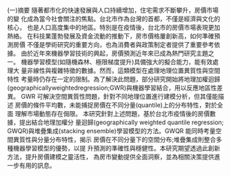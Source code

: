 (一)摘要
隨著都市化的快速發展與人口持續增加，住宅需求不斷攀升，房價市場的變 化成為當今社會關注的焦點。台北市作為台灣的首都，不僅是經濟與文化的核心， 也是人口高度集中的地區。特別是在疫情後，台北市的房價市場表現更加熱絡。 在科技業蓬勃發展及資金流動的推動下，房市價格屢創新高，如何準確預測房價 不僅是學術研究的重要方向，也為消費者與政策制定者提供了重要參考依據。
由於近年來機器學習技術的興起，房價預測近年來已成為熱門研究主題之一。 機器學習模型(如隨機森林、極限梯度提升)具備強大的擬合能力，能有效處理大 量非線性與複雜特徵的數據。然而，這類模型在處理地理位置異質性與空間特性 考量時仍存在一定的限制。為了解決此問題，部分研究開始將地理加權迴歸 (geographicallyweightedregression;GWR)與機器學習結合，用以反應地區性差異。 GWR 可解決空間異質性問題，針對不同地理位置進行建模分析，但其僅能描述 房價的條件平均數，未能捕捉房價在不同分量(quantile)上的分布特性，對於全面 理解市場動態存在侷限。
本研究針對上述問題，基於台北市疫情後的房價數據，提出結合地理加權分 量迴歸(geographically weighted quantile regression; GWQR)與堆疊集成(stacking ensemble)學習模型的方法。GWQR 能同時考量空間異質性與分量分布特性，揭示 房價在不同分量下的空間分布;堆疊集成則整合多種機器學習模型的優勢，以提 升預測的準確性與穩健性。本研究期望透過此創新方法，提升房價建模之靈活性， 為房市變動提供全面洞察，並為相關決策提供進一步有用的訊息。
